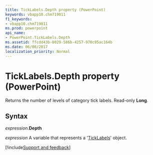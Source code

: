 ```yaml
---
title: TickLabels.Depth property (PowerPoint)
keywords: vbapp10.chm719011
f1_keywords:
- vbapp10.chm719011
ms.prod: powerpoint
api_name:
- PowerPoint.TickLabels.Depth
ms.assetid: ffcdd43b-8029-586b-4257-970c95ac164b
ms.date: 06/08/2017
localization_priority: Normal
---
```



# TickLabels.Depth property (PowerPoint)

Returns the number of levels of category tick labels. Read-only  **Long**.


## Syntax

_expression_.**Depth**

_expression_ A variable that represents a '[TickLabels](PowerPoint.TickLabels.md)' object.

[!include[Support and feedback](~/includes/feedback-boilerplate.md)]